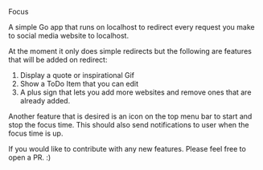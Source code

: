 Focus

A simple Go app that runs on localhost to redirect every request you make to social media website to localhost. 

At the moment it only does simple redirects but the following are features that will be added on redirect:
1. Display a quote or inspirational Gif
2. Show a ToDo Item that you can edit
3. A plus sign that lets you add more websites and remove ones that are already added.

Another feature that is desired is an icon on the top menu bar to start and stop the focus time. This should also send notifications to user when the focus time is up.



If you would like to contribute with any new features. Please feel free to open a PR. :) 

